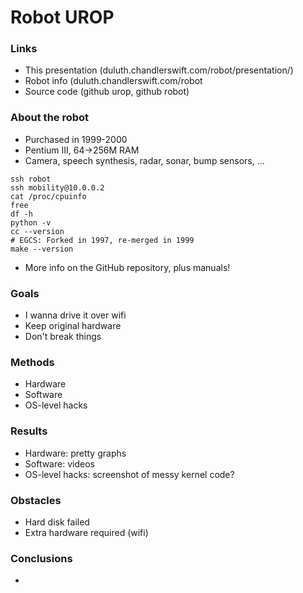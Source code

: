 # Robot UROP

### Links
 * This presentation (duluth.chandlerswift.com/robot/presentation/)
 * Robot info (duluth.chandlerswift.com/robot
 * Source code (github urop, github robot)

### About the robot
 * Purchased in 1999-2000
 * Pentium III, 64->256M RAM
 * Camera, speech synthesis, radar, sonar, bump sensors, ...
```
ssh robot
ssh mobility@10.0.0.2
cat /proc/cpuinfo
free
df -h
python -v
cc --version
# EGCS: Forked in 1997, re-merged in 1999
make --version
```
 * More info on the GitHub repository, plus manuals!

### Goals
 * I wanna drive it over wifi
 * Keep original hardware
 * Don't break things

### Methods
 * Hardware
 * Software
 * OS-level hacks

### Results
 * Hardware: pretty graphs
 * Software: videos
 * OS-level hacks: screenshot of messy kernel code?

### Obstacles
 * Hard disk failed
 * Extra hardware required (wifi)

### Conclusions
 * 
 
